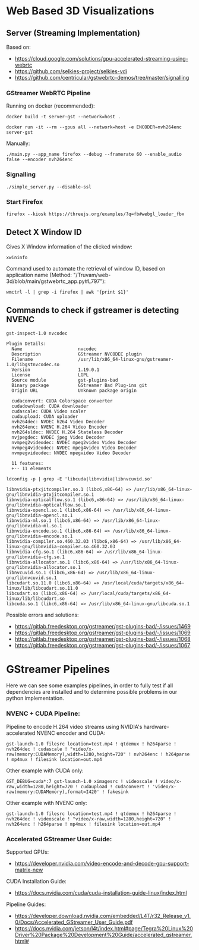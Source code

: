 # Web Based 3D Visualizations
## Server (Streaming Implementation)

Based on: 
* https://cloud.google.com/solutions/gpu-accelerated-streaming-using-webrtc
* https://github.com/selkies-project/selkies-vdi
* https://github.com/centricular/gstwebrtc-demos/tree/master/signalling

### GStreamer WebRTC Pipeline
Running on docker (recommended):
```
docker build -t server-gst --network=host .
```
```
docker run -it --rm --gpus all --network=host -e ENCODER=nvh264enc server-gst
```
Manually:
```
./main.py --app_name firefox --debug --framerate 60 --enable_audio false --encoder nvh264enc
```

### Signalling
```
./simple_server.py --disable-ssl
```

### Start Firefox
```
firefox --kiosk https://threejs.org/examples/?q=fb#webgl_loader_fbx
```

## Detect X Window ID
Gives X Window information of the clicked window:
```
xwininfo
```
Command used to automate the retrieval of window ID, based on application name (Method: "/Truvam/web-3d/blob/main/gstwebrtc_app.py#L797"):
```
wmctrl -l | grep -i firefox | awk '{print $1}'
```

## Commands to check if gstreamer is detecting NVENC
```
gst-inspect-1.0 nvcodec
```
```
Plugin Details:
  Name                     nvcodec
  Description              GStreamer NVCODEC plugin
  Filename                 /usr/lib/x86_64-linux-gnu/gstreamer-1.0/libgstnvcodec.so
  Version                  1.19.0.1
  License                  LGPL
  Source module            gst-plugins-bad
  Binary package           GStreamer Bad Plug-ins git
  Origin URL               Unknown package origin

  cudaconvert: CUDA Colorspace converter
  cudadownload: CUDA downloader
  cudascale: CUDA Video scaler
  cudaupload: CUDA uploader
  nvh264dec: NVDEC h264 Video Decoder
  nvh264enc: NVENC H.264 Video Encoder
  nvh264sldec: NVDEC H.264 Stateless Decoder
  nvjpegdec: NVDEC jpeg Video Decoder
  nvmpeg2videodec: NVDEC mpeg2video Video Decoder
  nvmpeg4videodec: NVDEC mpeg4video Video Decoder
  nvmpegvideodec: NVDEC mpegvideo Video Decoder

  11 features:
  +-- 11 elements

```
```
ldconfig -p | grep -E 'libcuda|libnvidia|libnvcuvid.so'
```
```
libnvidia-ptxjitcompiler.so.1 (libc6,x86-64) => /usr/lib/x86_64-linux-gnu/libnvidia-ptxjitcompiler.so.1
libnvidia-opticalflow.so.1 (libc6,x86-64) => /usr/lib/x86_64-linux-gnu/libnvidia-opticalflow.so.1
libnvidia-opencl.so.1 (libc6,x86-64) => /usr/lib/x86_64-linux-gnu/libnvidia-opencl.so.1
libnvidia-ml.so.1 (libc6,x86-64) => /usr/lib/x86_64-linux-gnu/libnvidia-ml.so.1
libnvidia-encode.so.1 (libc6,x86-64) => /usr/lib/x86_64-linux-gnu/libnvidia-encode.so.1
libnvidia-compiler.so.460.32.03 (libc6,x86-64) => /usr/lib/x86_64-linux-gnu/libnvidia-compiler.so.460.32.03
libnvidia-cfg.so.1 (libc6,x86-64) => /usr/lib/x86_64-linux-gnu/libnvidia-cfg.so.1
libnvidia-allocator.so.1 (libc6,x86-64) => /usr/lib/x86_64-linux-gnu/libnvidia-allocator.so.1
libnvcuvid.so.1 (libc6,x86-64) => /usr/lib/x86_64-linux-gnu/libnvcuvid.so.1
libcudart.so.11.0 (libc6,x86-64) => /usr/local/cuda/targets/x86_64-linux/lib/libcudart.so.11.0
libcudart.so (libc6,x86-64) => /usr/local/cuda/targets/x86_64-linux/lib/libcudart.so
libcuda.so.1 (libc6,x86-64) => /usr/lib/x86_64-linux-gnu/libcuda.so.1
```

Possible errors and solutions:
* https://gitlab.freedesktop.org/gstreamer/gst-plugins-bad/-/issues/1469
* https://gitlab.freedesktop.org/gstreamer/gst-plugins-bad/-/issues/1069
* https://gitlab.freedesktop.org/gstreamer/gst-plugins-bad/-/issues/1068
* https://gitlab.freedesktop.org/gstreamer/gst-plugins-bad/-/issues/1067

# GStreamer Pipelines
Here we can see some examples pipelines, in order to fully test if all dependencies are installed and to determine possible problems in our python implementation.

### NVENC + CUDA Pipeline:
Pipeline to encode H.264 video streams using NVIDIA's hardware-accelerated NVENC encoder and CUDA:

```
gst-launch-1.0 filesrc location=test.mp4 ! qtdemux ! h264parse ! nvh264dec ! cudascale ! "video/x-raw(memory:CUDAMemory),width=1280,height=720" ! nvh264enc ! h264parse ! mp4mux ! filesink location=out.mp4
```
Other example with CUDA only:
```
GST_DEBUG=cuda*:7 gst-launch-1.0 ximagesrc ! videoscale ! video/x-raw,width=1280,height=720 ! cudaupload ! cudaconvert ! 'video/x-raw(memory:CUDAMemory),format=I420' ! fakesink
```
Other example with NVENC only:
```
gst-launch-1.0 filesrc location=test.mp4 ! qtdemux ! h264parse ! nvh264dec ! videoscale ! "video/x-raw,width=1280,height=720" ! nvh264enc ! h264parse ! mp4mux ! filesink location=out.mp4
```

### Accelerated GStreamer User Guide: 
Supported GPUs:
* https://developer.nvidia.com/video-encode-and-decode-gpu-support-matrix-new

CUDA Installation Guide:
* https://docs.nvidia.com/cuda/cuda-installation-guide-linux/index.html

Pipeline Guides:
* https://developer.download.nvidia.com/embedded/L4T/r32_Release_v1.0/Docs/Accelerated_GStreamer_User_Guide.pdf
* https://docs.nvidia.com/jetson/l4t/index.html#page/Tegra%20Linux%20Driver%20Package%20Development%20Guide/accelerated_gstreamer.html#